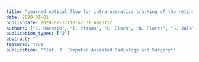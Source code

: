 ```yaml
---
title: "Learned optical flow for intra-operative tracking of the retinal fundus"
date: 2020-01-01
publishDate: 2020-07-17T10:57:31.602371Z
authors: ["C. Ravasio", "T. Pissas", "E. Bloch", "B. Flores", "S. Jalali", "D. Stoyanov", "M. J. Cardoso", "L. Da Cruz*", "C. Bergeles*"]
publication_types: ["2"]
abstract: ""
featured: true
publication: "*Int. J. Computer Assisted Radiology and Surgery*"
---
```


